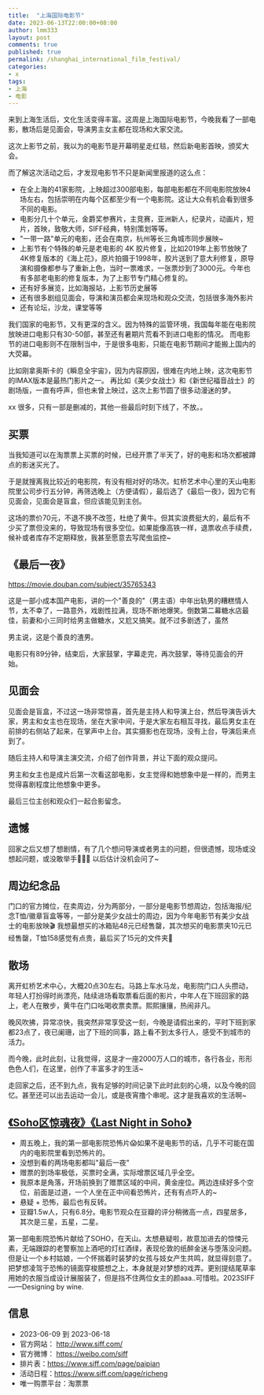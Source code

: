 ```yaml
---
title:  "上海国际电影节"
date: 2023-06-13T22:00:00+08:00
author: lmm333
layout: post
comments: true
published: true
permalink: /shanghai_international_film_festival/
categories:
- x
tags:
- 上海
- 电影
---
```


来到上海生活后，文化生活变得丰富。这周是上海国际电影节，今晚我看了一部电影，散场后是见面会，导演男主女主都在现场和大家交流。


这次上影节之前，我以为的电影节是开幕明星走红毯，然后新电影首映，颁奖大会。

而了解这次活动之后，才发现电影节不只是新闻里报道的这么点：
- 在全上海的41家影院，上映超过300部电影，每部电影都在不同电影院放映4场左右，包括崇明在内每个区都至少有一个电影院。这让大众有机会看到很多不同的电影。
- 电影分几十个单元，金爵奖参赛片，主竞赛，亚洲新人，纪录片，动画片，短片，首映，致敬大师，SIFF经典，特别策划等等。
- "一带一路"单元的电影，还会在南京，杭州等长三角城市同步展映~
- 上影节有个特殊的单元是老电影的 4K 胶片修复，比如2019年上影节放映了4K修复版本的《海上花》，原片拍摄于1998年，胶片送到了意大利修复，原导演和摄像都参与了重新上色，当时一票难求，一张票炒到了3000元。今年也有多部老电影的修复版本，为了上影节专门精心修复的。
- 还有好多展览，比如海报站，上影节历史展等
- 还有很多剧组见面会，导演和演员都会来现场和观众交流，包括很多海外影片
- 还有论坛，沙龙，课堂等等

我们国家的电影节，又有更深的含义。因为特殊的监管环境，我国每年能在电影院放映进口电影只有30-50部，甚至还有暑期片荒看不到进口电影的情况。
而电影节的进口电影则不在限制当中，于是很多电影，只能在电影节期间才能搬上国内的大荧幕。

比如刚拿奥斯卡的《瞬息全宇宙》，因为内容原因，很难在内地上映，这次电影节的IMAX版本是最热门影片之一。
再比如《美少女战士》和《新世纪福音战士》的剧场版，一直有呼声，但也未曾上映过，这次上影节圆了很多动漫迷的梦。


xx 很多，只有一部是删减的，其他一些最后时刻下线了，不放。。


## 买票
当我知道可以在淘票票上买票的时候，已经开票了半天了，好的电影和场次都被蹲点的影迷买光了。

于是就搜离我比较近的电影院，有没有相对好的场次。虹桥艺术中心里的天山电影院里公司步行五分钟，再筛选晚上（方便请假），最后选了《最后一夜》，因为它有见面会，见面会是盲盒，但应该能见到主创。

这场的票价70元，不退不换不改签，杜绝了黄牛。但其实浪费挺大的，最后有不少买了票但没来的，导致现场有很多空位。如果能像高铁一样，退票收点手续费，候补或者库存不定期释放，我甚至愿意去写爬虫监控~


## 《最后一夜》 

https://movie.douban.com/subject/35765343

这是一部小成本国产电影，讲的一个"善良的"（男主语）中年出轨男的糟糕情人节，太不幸了，一路意外，戏剧性拉满，现场不断地爆笑。倒数第二幕糖水店最佳，前妻和小三同时给男主做糖水，又尬又搞笑。就不过多剧透了，虽然

男主说，这是个善良的渣男。

电影只有89分钟，结束后，大家鼓掌，字幕走完，再次鼓掌，等待见面会的开始。


## 见面会

见面会是盲盒，不过这一场非常惊喜，首先是主持人和导演上台，然后导演告诉大家，男主和女主也在现场，坐在大家中间，于是大家左右相互寻找，最后男女主在前排的右侧站了起来，在掌声中上台。其实摄影也在现场，没有上台，导演后来点到了。

随后主持人和导演主演交流，介绍了创作背景，并让下面的观众提问。

男主和女主也是成片后第一次看这部电影，女主觉得和她想象中是一样的，而男主觉得喜剧程度比他想象中更多。

最后三位主创和观众们一起合影留念。

## 遗憾
回家之后又想了想剧情，有了几个想问导演或者男主的问题，但很遗憾，现场或没想起问题，或没敢举手🙋🏻‍♀️
以后估计没机会问了~

## 周边纪念品
门口的官方摊位，在卖周边，分为两部分，一部分是电影节想周边，包括海报/纪念T恤/徽章盲盒等等，一部分是美少女战士的周边，因为今年电影节有美少女战士的电影放映🎬 
我想最想买的冰箱贴48元已经售罄，其次想买的电影票夹10元已经售罄，T恤158感觉有点贵，最后买了15元的文件夹📂

## 散场
离开虹桥艺术中心，大概20点30左右。马路上车水马龙，电影院门口人头攒动，年轻人打扮得时尚漂亮，陆续进场看取票看后面的影片，中年人在下班回家的路上，老人在散步，黄牛在门口吆喝收票卖票。熙熙攘攘，热闹非凡。

晚风吹拂，异常凉快，我突然非常享受这一刻，今晚是请假出来的，平时下班到家都23点了，夜已阑珊，出了下班的同事，路上看不到太多行人，感受不到城市的活力。

而今晚，此时此刻，让我觉得，这是才一座2000万人口的城市，各行各业，形形色色人们，在这里，创作了丰富多才的生活~

走回家之后，还不到九点，我有足够的时间记录下此时此刻的心境，以及今晚的回忆。甚至还可以出去运动一会儿，或是夜宵撸个串呢。这才是我喜欢的生活啊~

## [《Soho区惊魂夜》《Last Night in Soho》](https://movie.douban.com/subject/30447440/)
- 周五晚上，我的第一部电影院恐怖片😱如果不是电影节的话，几乎不可能在国内的电影院里看到恐怖片的。
- 没想到看的两场电影都叫"最后一夜"
- 赠票的到场率极低，买票时全满，实际增票区域几乎全空。
- 我原本是角落，开场前换到了赠票区域的中间，黄金座位。两边连续好多个空位，前面是过道，一个人坐在正中间看恐怖片，还有有点吓人的~
- 悬疑 + 恐怖，最后也有反转。
- 豆瓣1.5w人，只有6.8分。电影节观众在豆瓣的评分稍微高一点，四星居多，其次是三星，五星，二星。

第一部电影院恐怖片献给了SOHO，在天山。太想悬疑啦，故意加进去的惊悚元素，无端跟踪的老警察加上酒吧的灯红酒绿，表现伦敦的纸醉金迷与堕落没问题。但是让一个乡村姑娘，一个怀揣着时装梦的女孩与妓女产生共鸣，就显得刻意了。把梦想凌驾于恐怖的镜面穿梭臆想之上，本身就是对梦想的戏弄。更别提结尾草率用她的衣服当成设计展服装了，但是挡不住两位女主的颜aaa..可惜啦。2023SIFF——Designing by wine.

## 信息
- 2023-06-09 到 2023-06-18
- 官方网站： http://www.siff.com/
- 官方微博： https://weibo.com/siff
- 排片表：https://www.siff.com/page/paipian
- 活动日程：https://www.siff.com/page/richeng
- 唯一购票平台：淘票票